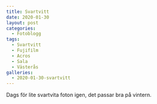 ```yaml
---
title: Svartvitt
date: 2020-01-30
layout: post
categories:
  - Fotoblogg
tags:
  - Svartvitt
  - Fujifilm
  - Acros
  - Sala
  - Västerås
galleries:
  - 2020-01-30-svartvitt
---
```


Dags för lite svartvita foton igen, det passar bra på vintern.
